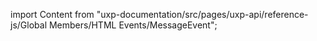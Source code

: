
import Content from "uxp-documentation/src/pages/uxp-api/reference-js/Global Members/HTML Events/MessageEvent";

<Content query="product=xd"/>
